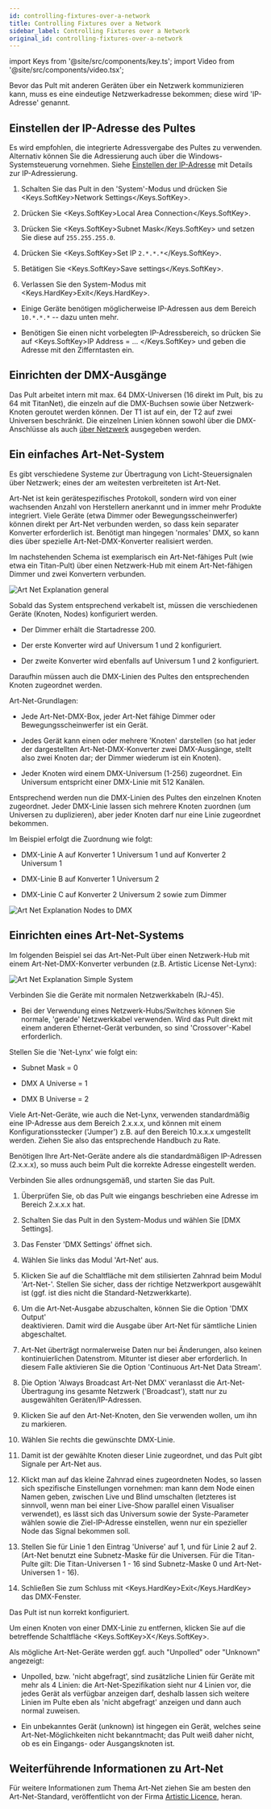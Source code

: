 ```yaml
---
id: controlling-fixtures-over-a-network
title: Controlling Fixtures over a Network
sidebar_label: Controlling Fixtures over a Network
original_id: controlling-fixtures-over-a-network
---
```


import Keys from '@site/src/components/key.ts';
import Video from '@site/src/components/video.tsx';

Bevor das Pult mit anderen Geräten über ein Netzwerk kommunizieren kann,
muss es eine eindeutige Netzwerkadresse bekommen; diese wird
'IP-Adresse' genannt.

Einstellen der IP-Adresse des Pultes
------------------------------------

Es wird empfohlen, die integrierte Adressvergabe des Pultes zu
verwenden. Alternativ können Sie die Adressierung auch über die
Windows-Systemsteuerung vornehmen. Siehe [Einstellen der IP-Adresse](a-quick-guide-to-ip-addressing.md#einstellen-der-ip-adresse) mit 
Details zur IP-Adressierung.

1. 	Schalten Sie das Pult in den 'System'-Modus und drücken Sie
	<Keys.SoftKey>Network Settings</Keys.SoftKey>.

2.	Drücken Sie <Keys.SoftKey>Local Area Connection</Keys.SoftKey>.

3.	Drücken Sie <Keys.SoftKey>Subnet Mask</Keys.SoftKey> und setzen Sie diese auf `255.255.255.0`.

4.	Drücken Sie <Keys.SoftKey>Set IP `2.*.*.*`</Keys.SoftKey>.

5.	Betätigen Sie <Keys.SoftKey>Save settings</Keys.SoftKey>.

6.	Verlassen Sie den System-Modus mit <Keys.HardKey>Exit</Keys.HardKey>.

- 	Einige Geräte benötigen möglicherweise IP-Adressen aus dem 
	Bereich `10.*.*.*` -- dazu unten mehr.

-   Benötigen Sie einen nicht vorbelegten IP-Adressbereich, so drücken
	Sie auf <Keys.SoftKey>IP Address = ... </Keys.SoftKey> und geben die Adresse mit den Zifferntasten ein.

Einrichten der DMX-Ausgänge
---------------------------

Das Pult arbeitet intern mit max. 64 DMX-Universen (16 direkt im Pult,
bis zu 64 mit TitanNet), die einzeln auf die DMX-Buchsen sowie über
Netzwerk-Knoten geroutet werden können. Der T1 ist auf ein, der T2 auf
zwei Universen beschränkt. Die einzelnen Linien können sowohl über die 
DMX-Anschlüsse als auch [über Netzwerk](../networking/controlling-fixtures-over-a-network.md) ausgegeben werden.

Ein einfaches Art-Net-System
----------------------------

Es gibt verschiedene Systeme zur Übertragung von Licht-Steuersignalen
über Netzwerk; eines der am weitesten verbreiteten ist Art-Net.

Art-Net ist kein gerätespezifisches Protokoll, sondern wird von einer
wachsenden Anzahl von Herstellern anerkannt und in immer mehr Produkte
integriert. Viele Geräte (etwa Dimmer oder Bewegungsscheinwerfer) können
direkt per Art-Net verbunden werden, so dass kein separater Konverter
erforderlich ist. Benötigt man hingegen 'normales' DMX, so kann dies
über spezielle Art-Net-DMX-Konverter realisiert werden.

Im nachstehenden Schema ist exemplarisch ein Art-Net-fähiges Pult (wie
etwa ein Titan-Pult) über einen Netzwerk-Hub mit einem Art-Net-fähigen
Dimmer und zwei Konvertern verbunden.

![Art Net Explanation general](/docs/images/Art-Net-Explanation-general.jpeg)

Sobald das System entsprechend verkabelt ist, müssen die verschiedenen
Geräte (Knoten, Nodes) konfiguriert werden.

-   Der Dimmer erhält die Startadresse 200.

-   Der erste Konverter wird auf Universum 1 und 2 konfiguriert.

-   Der zweite Konverter wird ebenfalls auf Universum 1 und 2
    konfiguriert.

Daraufhin müssen auch die DMX-Linien des Pultes den entsprechenden
Knoten zugeordnet werden.

Art-Net-Grundlagen:

-   Jede Art-Net-DMX-Box, jeder Art-Net fähige Dimmer oder
    Bewegungsscheinwerfer ist ein Gerät.

-   Jedes Gerät kann einen oder mehrere 'Knoten' darstellen (so hat
    jeder der dargestellten Art-Net-DMX-Konverter zwei DMX-Ausgänge,
    stellt also zwei Knoten dar; der Dimmer wiederum ist ein Knoten).

-   Jeder Knoten wird einem DMX-Universum (1-256) zugeordnet. Ein
    Universum entspricht einer DMX-Linie mit 512 Kanälen.

Entsprechend werden nun die DMX-Linien des Pultes den einzelnen Knoten
zugeordnet. Jeder DMX-Linie lassen sich mehrere Knoten zuordnen (um
Universen zu duplizieren), aber jeder Knoten darf nur eine Linie
zugeordnet bekommen.

Im Beispiel erfolgt die Zuordnung wie folgt:

-   DMX-Linie A auf Konverter 1 Universum 1 und auf Konverter 2
    Universum 1

-   DMX-Linie B auf Konverter 1 Universum 2

-   DMX-Linie C auf Konverter 2 Universum 2 sowie zum Dimmer

![Art Net Explanation Nodes to DMX](/docs/images/Art-Net-Explanation-Nodes-to-DMX.jpeg)

Einrichten eines Art-Net-Systems
--------------------------------

Im folgenden Beispiel sei das Art-Net-Pult über einen Netzwerk-Hub mit
einem Art-Net-DMX-Konverter verbunden (z.B. Artistic License Net-Lynx):

![Art Net Explanation Simple System](/docs/images/Art-Net-Explanation-Simple-System.jpeg)

Verbinden Sie die Geräte mit normalen Netzwerkkabeln (RJ-45).

-   Bei der Verwendung eines Netzwerk-Hubs/Switches können Sie normale,
    'gerade' Netzwerkkabel verwenden. Wird das Pult direkt mit einem
    anderen Ethernet-Gerät verbunden, so sind 'Crossover'-Kabel
    erforderlich.

Stellen Sie die 'Net-Lynx' wie folgt ein:

-   Subnet Mask = 0

-   DMX A Universe = 1

-   DMX B Universe = 2

Viele Art-Net-Geräte, wie auch die Net-Lynx, verwenden standard­mäßig
eine IP-Adresse aus dem Bereich 2.x.x.x, und können mit einem
Konfigurationsstecker ('Jumper') z.B. auf den Bereich 10.x.x.x
umgestellt werden. Ziehen Sie also das entsprechende Handbuch zu Rate.

Benötigen Ihre Art-Net-Geräte andere als die standardmäßigen IP-Adressen
(2.x.x.x), so muss auch beim Pult die korrekte Adresse eingestellt werden.

Verbinden Sie alles ordnungsgemäß, und starten Sie das Pult.

1.	Überprüfen Sie, ob das Pult wie eingangs beschrieben eine Adresse im
	Bereich 2.x.x.x hat.

2.	Schalten Sie das Pult in den System-Modus und wählen Sie \[DMX
	Settings\].

3.	Das Fenster 'DMX Settings' öffnet sich.

4.	Wählen Sie links das Modul 'Art-Net' aus.

5.	Klicken Sie auf die Schaltfläche mit dem stilisierten Zahnrad beim
	Modul 'Art-Net-'. Stellen Sie sicher, dass der richtige Netzwerkport 
	ausgewählt ist (ggf. ist dies nicht die Standard-Netzwerkkarte).

6.	Um die Art-Net-Ausgabe abzuschalten, können Sie die Option 'DMX Output' 	
	deaktivieren. Damit wird die Ausgabe über Art-Net für sämtliche Linien
	abgeschaltet.

7.	Art-Net überträgt normalerweise Daten nur bei Änderungen, also
	keinen kontinuierlichen Datenstrom. Mitunter ist dieser aber
	erforderlich. In diesem Falle aktivieren Sie die Option 'Continuous
	Art-Net Data Stream'.

8.	Die Option 'Always Broadcast Art-Net DMX' veranlasst die
	Art-Net-Übertragung ins gesamte Netzwerk ('Broadcast'), statt nur zu
	ausgewählten Geräten/IP-Adressen.

9.	Klicken Sie auf den Art-Net-Knoten, den Sie verwenden wollen, um ihn zu
	markieren.

10. Wählen Sie rechts die gewünschte DMX-Linie.

11. Damit ist der gewählte Knoten dieser Linie zugeordnet, und das Pult
	gibt Signale per Art-Net aus.

12. Klickt man auf das kleine Zahnrad eines zugeordneten Nodes, so lassen 
	sich spezifische Einstellungen vornehmen: man kann dem Node einen 
	Namen geben, zwischen Live und Blind umschalten (letzteres ist sinnvoll,
	wenn man bei einer Live-Show parallel einen Visualiser verwendet), es
	lässt sich das Universum sowie der Syste-Parameter wählen sowie die 
	Ziel-IP-Adresse einstellen, wenn nur ein spezieller Node das Signal
	bekommen soll.

13.	Stellen Sie für Linie 1 den Eintrag 'Universe' auf 1, und für Linie
	2 auf 2. (Art-Net benutzt eine Subnetz-Maske für die Universen. Für die
	Titan-Pulte gilt: Die Titan-Universen 1 - 16 sind Subnetz-Maske 0 und Art-Net-Universen 1 - 16).

14. Schließen Sie zum Schluss mit <Keys.HardKey>Exit</Keys.HardKey> das DMX-Fenster.

Das Pult ist nun korrekt konfiguriert.

Um einen Knoten von einer DMX-Linie zu entfernen, klicken Sie auf die
betreffende Schaltfläche <Keys.SoftKey>X</Keys.SoftKey>.

Als mögliche Art-Net-Geräte werden ggf. auch \"Unpolled\" oder
\"Unknown\" angezeigt:

-   Unpolled, bzw. 'nicht abgefragt', sind zusätzliche Linien für Geräte
    mit mehr als 4 Linien: die Art-Net-Spezifikation sieht nur 4
    Linien vor, die jedes Gerät als verfügbar anzeigen darf, deshalb
    lassen sich weitere Linien im Pulte eben als 'nicht abgefragt'
    anzeigen und dann auch normal zuweisen.

-   Ein unbekanntes Gerät (unknown) ist hingegen ein Gerät, welches
    seine Art-Net-Möglichkeiten nicht bekanntmacht; das Pult weiß
    daher nicht, ob es ein Eingangs- oder Ausgangsknoten ist.

Weiterführende Informationen zu Art-Net
---------------------------------------

Für weitere Informationen zum Thema Art-Net ziehen Sie am besten den
Art-Net-Standard, veröffentlicht von der Firma [Artistic Licence](http://www.artisticlicence.com), heran.
